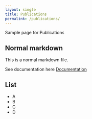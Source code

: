 ```yaml
---
layout: single
title: Publications
permalink: /publications/
---
```

Sample page for Publications

## Normal markdown
This is a normal markdown file.


See documentation here [Documentation](https://mmistakes.github.io/minimal-mistakes/docs/utility-classes/)

## List
- A
- B
- C
- D
